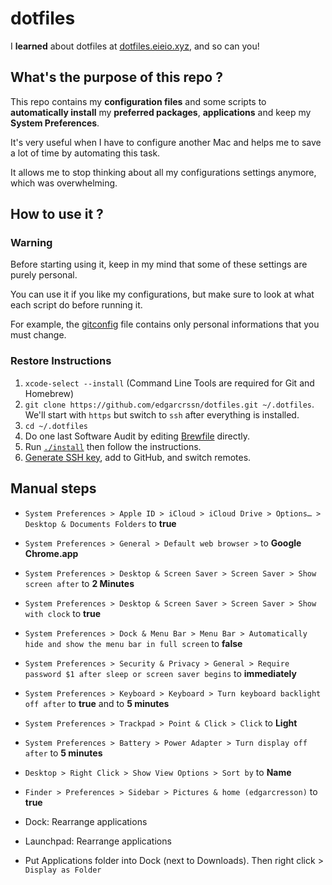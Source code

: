 # dotfiles

I **learned** about dotfiles at [dotfiles.eieio.xyz](http://dotfiles.eieio.xyz), and so can you!

## What's the purpose of this repo ?
This repo contains my **configuration files** and some scripts to **automatically install** my **preferred packages**, **applications** and keep my **System Preferences**.

It's very useful when I have to configure another Mac and helps me to save a lot of time by automating this task. 

It allows me to stop thinking about all my configurations settings anymore, which was overwhelming.

## How to use it ?

### Warning

Before starting using it, keep in my mind that some of these settings are purely personal.

You can use it if you like my configurations, but make sure to look at what each script do before running it.

For example, the [gitconfig](gitconfig) file contains only personal informations that you must change.

### Restore Instructions

1. `xcode-select --install` (Command Line Tools are required for Git and Homebrew)
2. `git clone https://github.com/edgarcrssn/dotfiles.git ~/.dotfiles`. We'll start with `https` but switch to `ssh` after everything is installed.
3. `cd ~/.dotfiles`
4. Do one last Software Audit by editing [Brewfile](Brewfile) directly.
5. Run [`./install`](install) then follow the instructions.
6. [Generate SSH key](https://help.github.com/en/github/authenticating-to-github/connecting-to-github-with-ssh), add to GitHub, and switch remotes.

## Manual steps

- `System Preferences > Apple ID > iCloud > iCloud Drive > Options… > Desktop & Documents Folders` to **true**
- `System Preferences > General > Default web browser >` to **Google Chrome.app**
- `System Preferences > Desktop & Screen Saver > Screen Saver > Show screen after` to **2 Minutes**
- `System Preferences > Desktop & Screen Saver > Screen Saver > Show with clock` to **true**
- `System Preferences > Dock & Menu Bar > Menu Bar > Automatically hide and show the menu bar in full screen` to **false**
- `System Preferences > Security & Privacy > General > Require password $1 after sleep or screen saver begins` to **immediately**
- `System Preferences > Keyboard > Keyboard > Turn keyboard backlight off after` to **true** and to **5 minutes**
- `System Preferences > Trackpad > Point & Click > Click` to **Light**
- `System Preferences > Battery > Power Adapter > Turn display off after` to **5 minutes**

- `Desktop > Right Click > Show View Options > Sort by` to **Name**

- `Finder > Preferences > Sidebar > Pictures & home (edgarcresson)` to **true**

- Dock: Rearrange applications
  
- Launchpad: Rearrange applications

- Put Applications folder into Dock (next to Downloads). Then right click > `Display as Folder`